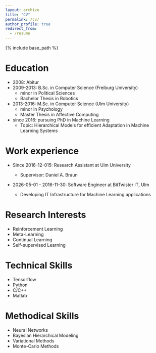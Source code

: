 ```yaml
---
layout: archive
title: "CV"
permalink: /cv/
author_profile: true
redirect_from:
  - /resume
---
```


{% include base_path %}

Education
======
* 2008: Abitur 
* 2009-2013: B.Sc. in Computer Science (Freiburg University)
	* minor in Political Sciences 
	* Bachelor Thesis in Robotics
* 2013-2016: M.Sc. in Computer Science (Ulm University)
	* minor in Psychology 
	* Master Thesis in Affective Computing
* since 2016: pursuing PhD in Machine Learning
	* Topic: Hierarchical Models for efficient Adaptation in Machine Learning Systems

Work experience
======
* Since 2016-12-015: Research Assistant at Ulm University
  * Supervisor: Daniel A. Braun

* 2026-05-01 - 2016-11-30: Software Engineer at BitTwister IT, Ulm
	* Developing IT Infrastructure for Machine Learning applications
 
Research Interests
======
* Reinforcement Learning
* Meta-Learning
* Continual Learning
* Self-supervised Learning

Technical Skills
======
* Tensorflow
* Python
* C/C++
* Matlab

Methodical Skills
======
* Neural Networks
* Bayesian Hierarchical Modeling
* Variational Methods
* Monte-Carlo Methods
